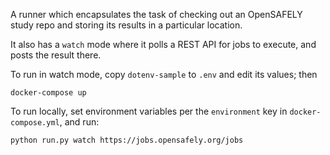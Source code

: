 A runner which encapsulates the task of checking out an OpenSAFELY
study repo and storing its results in a particular location.

It also has a `watch` mode where it polls a REST API for jobs to
execute, and posts the result there.

To run in watch mode, copy `dotenv-sample` to `.env` and edit its values; then

    docker-compose up

To run locally, set environment variables per the `environment` key in
`docker-compose.yml`, and run:

    python run.py watch https://jobs.opensafely.org/jobs
